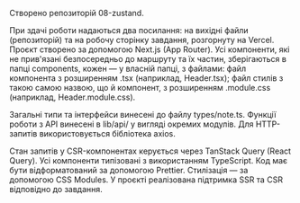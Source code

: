 Створено репозиторій 08-zustand.

При здачі роботи надаються два посилання: на вихідні файли (репозиторій) та на робочу сторінку завдання, розгорнуту на Vercel.
Проєкт створено за допомогою Next.js (App Router).
Усі компоненти, які не прив'язані безпосередньо до маршруту та їх частин, зберігаються в папці components, кожен — у власній папці, з файлами:
файл компонента з розширенням .tsx (наприклад, Header.tsx);
файл стилів з такою самою назвою, що й компонент, з розширенням .module.css (наприклад, Header.module.css).

Загальні типи та інтерфейси винесені до файлу types/note.ts.
Функції роботи з API винесені в lib/api/ у вигляді окремих модулів.
Для HTTP-запитів використовується бібліотека axios.

Стан запитів у CSR-компонентах керується через TanStack Query (React Query).
Усі компоненти типізовані з використанням TypeScript.
Код має бути відформатований за допомогою Prettier.
Стилізація — за допомогою CSS Modules.
У проєкті реалізована підтримка SSR та CSR відповідно до завдання.
